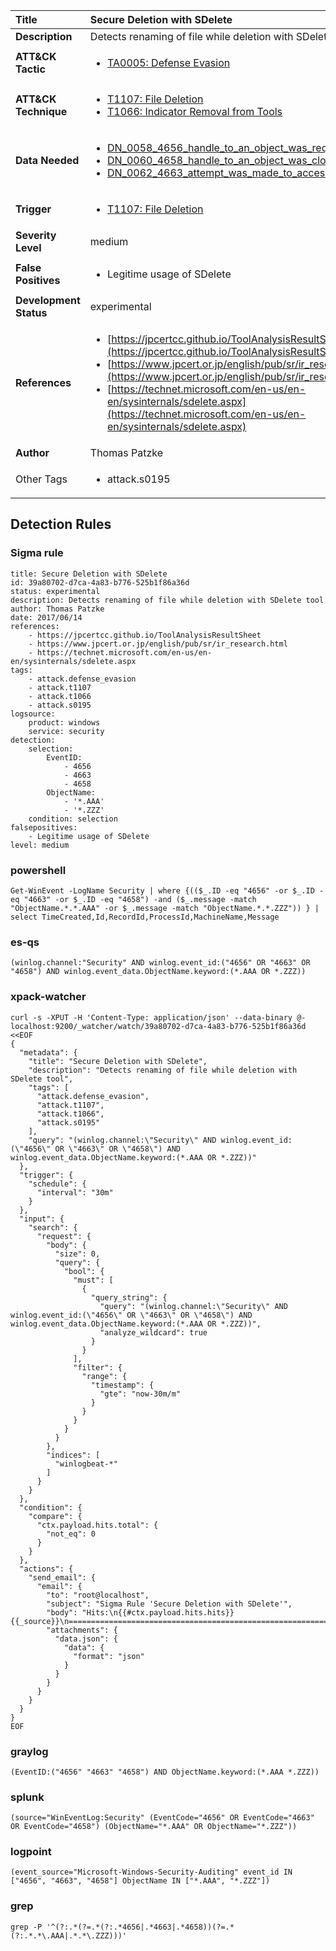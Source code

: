 | Title                    | Secure Deletion with SDelete       |
|:-------------------------|:------------------|
| **Description**          | Detects renaming of file while deletion with SDelete tool |
| **ATT&amp;CK Tactic**    |  <ul><li>[TA0005: Defense Evasion](https://attack.mitre.org/tactics/TA0005)</li></ul>  |
| **ATT&amp;CK Technique** | <ul><li>[T1107: File Deletion](https://attack.mitre.org/techniques/T1107)</li><li>[T1066: Indicator Removal from Tools](https://attack.mitre.org/techniques/T1066)</li></ul>  |
| **Data Needed**          | <ul><li>[DN_0058_4656_handle_to_an_object_was_requested](../Data_Needed/DN_0058_4656_handle_to_an_object_was_requested.md)</li><li>[DN_0060_4658_handle_to_an_object_was_closed](../Data_Needed/DN_0060_4658_handle_to_an_object_was_closed.md)</li><li>[DN_0062_4663_attempt_was_made_to_access_an_object](../Data_Needed/DN_0062_4663_attempt_was_made_to_access_an_object.md)</li></ul>  |
| **Trigger**              | <ul><li>[T1107: File Deletion](../Triggers/T1107.md)</li></ul>  |
| **Severity Level**       | medium |
| **False Positives**      | <ul><li>Legitime usage of SDelete</li></ul>  |
| **Development Status**   | experimental |
| **References**           | <ul><li>[https://jpcertcc.github.io/ToolAnalysisResultSheet](https://jpcertcc.github.io/ToolAnalysisResultSheet)</li><li>[https://www.jpcert.or.jp/english/pub/sr/ir_research.html](https://www.jpcert.or.jp/english/pub/sr/ir_research.html)</li><li>[https://technet.microsoft.com/en-us/en-en/sysinternals/sdelete.aspx](https://technet.microsoft.com/en-us/en-en/sysinternals/sdelete.aspx)</li></ul>  |
| **Author**               | Thomas Patzke |
| Other Tags           | <ul><li>attack.s0195</li></ul> | 

## Detection Rules

### Sigma rule

```
title: Secure Deletion with SDelete
id: 39a80702-d7ca-4a83-b776-525b1f86a36d
status: experimental
description: Detects renaming of file while deletion with SDelete tool
author: Thomas Patzke
date: 2017/06/14
references:
    - https://jpcertcc.github.io/ToolAnalysisResultSheet
    - https://www.jpcert.or.jp/english/pub/sr/ir_research.html
    - https://technet.microsoft.com/en-us/en-en/sysinternals/sdelete.aspx
tags:
    - attack.defense_evasion
    - attack.t1107
    - attack.t1066
    - attack.s0195
logsource:
    product: windows
    service: security
detection:
    selection:
        EventID:
            - 4656
            - 4663
            - 4658
        ObjectName:
            - '*.AAA'
            - '*.ZZZ'
    condition: selection
falsepositives:
    - Legitime usage of SDelete
level: medium

```





### powershell
    
```
Get-WinEvent -LogName Security | where {(($_.ID -eq "4656" -or $_.ID -eq "4663" -or $_.ID -eq "4658") -and ($_.message -match "ObjectName.*.*.AAA" -or $_.message -match "ObjectName.*.*.ZZZ")) } | select TimeCreated,Id,RecordId,ProcessId,MachineName,Message
```


### es-qs
    
```
(winlog.channel:"Security" AND winlog.event_id:("4656" OR "4663" OR "4658") AND winlog.event_data.ObjectName.keyword:(*.AAA OR *.ZZZ))
```


### xpack-watcher
    
```
curl -s -XPUT -H 'Content-Type: application/json' --data-binary @- localhost:9200/_watcher/watch/39a80702-d7ca-4a83-b776-525b1f86a36d <<EOF
{
  "metadata": {
    "title": "Secure Deletion with SDelete",
    "description": "Detects renaming of file while deletion with SDelete tool",
    "tags": [
      "attack.defense_evasion",
      "attack.t1107",
      "attack.t1066",
      "attack.s0195"
    ],
    "query": "(winlog.channel:\"Security\" AND winlog.event_id:(\"4656\" OR \"4663\" OR \"4658\") AND winlog.event_data.ObjectName.keyword:(*.AAA OR *.ZZZ))"
  },
  "trigger": {
    "schedule": {
      "interval": "30m"
    }
  },
  "input": {
    "search": {
      "request": {
        "body": {
          "size": 0,
          "query": {
            "bool": {
              "must": [
                {
                  "query_string": {
                    "query": "(winlog.channel:\"Security\" AND winlog.event_id:(\"4656\" OR \"4663\" OR \"4658\") AND winlog.event_data.ObjectName.keyword:(*.AAA OR *.ZZZ))",
                    "analyze_wildcard": true
                  }
                }
              ],
              "filter": {
                "range": {
                  "timestamp": {
                    "gte": "now-30m/m"
                  }
                }
              }
            }
          }
        },
        "indices": [
          "winlogbeat-*"
        ]
      }
    }
  },
  "condition": {
    "compare": {
      "ctx.payload.hits.total": {
        "not_eq": 0
      }
    }
  },
  "actions": {
    "send_email": {
      "email": {
        "to": "root@localhost",
        "subject": "Sigma Rule 'Secure Deletion with SDelete'",
        "body": "Hits:\n{{#ctx.payload.hits.hits}}{{_source}}\n================================================================================\n{{/ctx.payload.hits.hits}}",
        "attachments": {
          "data.json": {
            "data": {
              "format": "json"
            }
          }
        }
      }
    }
  }
}
EOF

```


### graylog
    
```
(EventID:("4656" "4663" "4658") AND ObjectName.keyword:(*.AAA *.ZZZ))
```


### splunk
    
```
(source="WinEventLog:Security" (EventCode="4656" OR EventCode="4663" OR EventCode="4658") (ObjectName="*.AAA" OR ObjectName="*.ZZZ"))
```


### logpoint
    
```
(event_source="Microsoft-Windows-Security-Auditing" event_id IN ["4656", "4663", "4658"] ObjectName IN ["*.AAA", "*.ZZZ"])
```


### grep
    
```
grep -P '^(?:.*(?=.*(?:.*4656|.*4663|.*4658))(?=.*(?:.*.*\.AAA|.*.*\.ZZZ)))'
```



